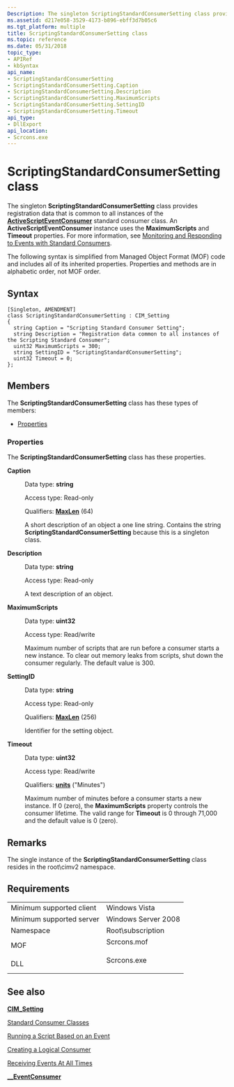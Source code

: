 ```yaml
---
Description: The singleton ScriptingStandardConsumerSetting class provides registration data that is common to all instances of the ActiveScriptEventConsumer standard consumer class.
ms.assetid: d217e058-3529-4173-b896-ebff3d7b05c6
ms.tgt_platform: multiple
title: ScriptingStandardConsumerSetting class
ms.topic: reference
ms.date: 05/31/2018
topic_type: 
- APIRef
- kbSyntax
api_name: 
- ScriptingStandardConsumerSetting
- ScriptingStandardConsumerSetting.Caption
- ScriptingStandardConsumerSetting.Description
- ScriptingStandardConsumerSetting.MaximumScripts
- ScriptingStandardConsumerSetting.SettingID
- ScriptingStandardConsumerSetting.Timeout
api_type: 
- DllExport
api_location: 
- Scrcons.exe
---
```


# ScriptingStandardConsumerSetting class

The singleton **ScriptingStandardConsumerSetting** class provides registration data that is common to all instances of the [**ActiveScriptEventConsumer**](activescripteventconsumer.md) standard consumer class. An **ActiveScriptEventConsumer** instance uses the **MaximumScripts** and **Timeout** properties. For more information, see [Monitoring and Responding to Events with Standard Consumers](monitoring-and-responding-to-events-with-standard-consumers.md).

The following syntax is simplified from Managed Object Format (MOF) code and includes all of its inherited properties. Properties and methods are in alphabetic order, not MOF order.

## Syntax

``` syntax
[Singleton, AMENDMENT]
class ScriptingStandardConsumerSetting : CIM_Setting
{
  string Caption = "Scripting Standard Consumer Setting";
  string Description = "Registration data common to all instances of the Scripting Standard Consumer";
  uint32 MaximumScripts = 300;
  string SettingID = "ScriptingStandardConsumerSetting";
  uint32 Timeout = 0;
};
```

## Members

The **ScriptingStandardConsumerSetting** class has these types of members:

-   [Properties](#properties)

### Properties

The **ScriptingStandardConsumerSetting** class has these properties.

<dl> <dt>

**Caption**
</dt> <dd> <dl> <dt>

Data type: **string**
</dt> <dt>

Access type: Read-only
</dt> <dt>

Qualifiers: [**MaxLen**](standard-qualifiers.md) (64)
</dt> </dl>

A short description of an object a one line string. Contains the string **ScriptingStandardConsumerSetting** because this is a singleton class.

</dd> <dt>

**Description**
</dt> <dd> <dl> <dt>

Data type: **string**
</dt> <dt>

Access type: Read-only
</dt> </dl>

A text description of an object.

</dd> <dt>

**MaximumScripts**
</dt> <dd> <dl> <dt>

Data type: **uint32**
</dt> <dt>

Access type: Read/write
</dt> </dl>

Maximum number of scripts that are run before a consumer starts a new instance. To clear out memory leaks from scripts, shut down the consumer regularly. The default value is 300.

</dd> <dt>

**SettingID**
</dt> <dd> <dl> <dt>

Data type: **string**
</dt> <dt>

Access type: Read-only
</dt> <dt>

Qualifiers: [**MaxLen**](standard-qualifiers.md) (256)
</dt> </dl>

Identifier for the setting object.

</dd> <dt>

**Timeout**
</dt> <dd> <dl> <dt>

Data type: **uint32**
</dt> <dt>

Access type: Read/write
</dt> <dt>

Qualifiers: [**units**](standard-qualifiers.md) ("Minutes")
</dt> </dl>

Maximum number of minutes before a consumer starts a new instance. If 0 (zero), the **MaximumScripts** property controls the consumer lifetime. The valid range for **Timeout** is 0 through 71,000 and the default value is 0 (zero).

</dd> </dl>

## Remarks

The single instance of the **ScriptingStandardConsumerSetting** class resides in the root\\cimv2 namespace.

## Requirements



|                                     |                                                                                        |
|-------------------------------------|----------------------------------------------------------------------------------------|
| Minimum supported client<br/> | Windows Vista<br/>                                                               |
| Minimum supported server<br/> | Windows Server 2008<br/>                                                         |
| Namespace<br/>                | Root\\subscription<br/>                                                          |
| MOF<br/>                      | <dl> <dt>Scrcons.mof</dt> </dl> |
| DLL<br/>                      | <dl> <dt>Scrcons.exe</dt> </dl> |



## See also

<dl> <dt>

[**CIM\_Setting**](/windows/desktop/CIMWin32Prov/cim-setting)
</dt> <dt>

[Standard Consumer Classes](standard-consumer-classes.md)
</dt> <dt>

[Running a Script Based on an Event](running-a-script-based-on-an-event.md)
</dt> <dt>

[Creating a Logical Consumer](creating-a-logical-consumer.md)
</dt> <dt>

[Receiving Events At All Times](receiving-events-at-all-times.md)
</dt> <dt>

[**\_\_EventConsumer**](--eventconsumer.md)
</dt> </dl>

 

